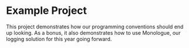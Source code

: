 # Example Project

This project demonstrates how our programming conventions should end up looking. As a bonus, it also demonstrates how to use Monologue, our logging solution for this year going forward.